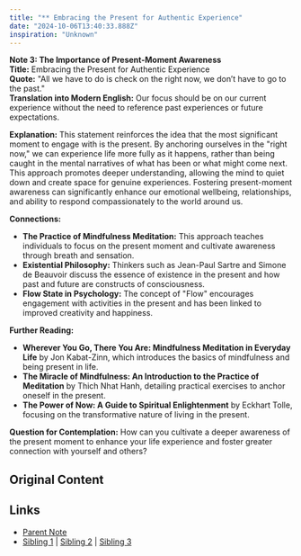 ```yaml
---
title: "** Embracing the Present for Authentic Experience"
date: "2024-10-06T13:40:33.888Z"
inspiration: "Unknown"
---
```


  
**Note 3: The Importance of Present-Moment Awareness**  
**Title:** Embracing the Present for Authentic Experience  
**Quote:** "All we have to do is check on the right now, we don’t have to go to the past."  
**Translation into Modern English:** Our focus should be on our current experience without the need to reference past experiences or future expectations.  

**Explanation:** This statement reinforces the idea that the most significant moment to engage with is the present. By anchoring ourselves in the "right now," we can experience life more fully as it happens, rather than being caught in the mental narratives of what has been or what might come next. This approach promotes deeper understanding, allowing the mind to quiet down and create space for genuine experiences. Fostering present-moment awareness can significantly enhance our emotional wellbeing, relationships, and ability to respond compassionately to the world around us.  

**Connections:**  
- **The Practice of Mindfulness Meditation:** This approach teaches individuals to focus on the present moment and cultivate awareness through breath and sensation.  
- **Existential Philosophy:** Thinkers such as Jean-Paul Sartre and Simone de Beauvoir discuss the essence of existence in the present and how past and future are constructs of consciousness.  
- **Flow State in Psychology:** The concept of "Flow" encourages engagement with activities in the present and has been linked to improved creativity and happiness.  

**Further Reading:**  
- **Wherever You Go, There You Are: Mindfulness Meditation in Everyday Life** by Jon Kabat-Zinn, which introduces the basics of mindfulness and being present in life.  
- **The Miracle of Mindfulness: An Introduction to the Practice of Meditation** by Thich Nhat Hanh, detailing practical exercises to anchor oneself in the present.  
- **The Power of Now: A Guide to Spiritual Enlightenment** by Eckhart Tolle, focusing on the transformative nature of living in the present.  

**Question for Contemplation:** How can you cultivate a deeper awareness of the present moment to enhance your life experience and foster greater connection with yourself and others?  


## Original Content



## Links

- [Parent Note](/parent-note.md)
- [Sibling 1](/zettel1.md) | [Sibling 2](/zettel2.md) | [Sibling 3](/zettel3.md)
